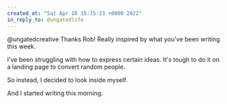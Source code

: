 ```yaml
---
created_at: "Sat Apr 16 15:15:23 +0000 2022"
in_reply_to: @ungatedlife
---
```


@ungatedcreative Thanks Rob! Really inspired by what you've been writing this week. 

I've been struggling with how to express certain ideas. It's tough to do it on a landing page to convert random people. 

So instead, I decided to look inside myself. 

And I started writing this morning.